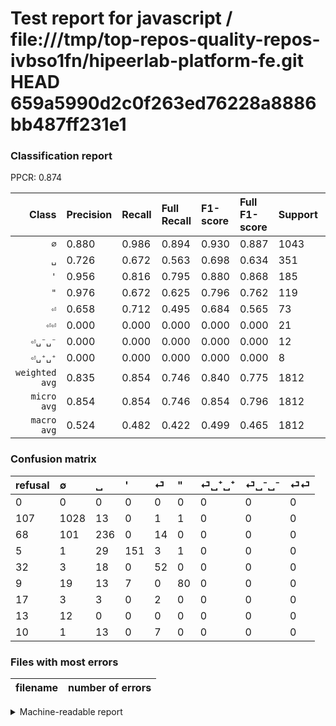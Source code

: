 # Test report for javascript / file:///tmp/top-repos-quality-repos-ivbso1fn/hipeerlab-platform-fe.git HEAD 659a5990d2c0f263ed76228a8886bb487ff231e1

### Classification report

PPCR: 0.874

| Class | Precision | Recall | Full Recall | F1-score | Full F1-score | Support | Full Support | PPCR |
|------:|:----------|:-------|:------------|:---------|:---------|:--------|:-------------|:-----|
| `∅` | 0.880| 0.986| 0.894| 0.930| 0.887| 1043| 1150| 0.907 |
| `␣` | 0.726| 0.672| 0.563| 0.698| 0.634| 351| 419| 0.838 |
| `'` | 0.956| 0.816| 0.795| 0.880| 0.868| 185| 190| 0.974 |
| `"` | 0.976| 0.672| 0.625| 0.796| 0.762| 119| 128| 0.930 |
| `⏎` | 0.658| 0.712| 0.495| 0.684| 0.565| 73| 105| 0.695 |
| `⏎⏎` | 0.000| 0.000| 0.000| 0.000| 0.000| 21| 31| 0.677 |
| `⏎␣⁻␣⁻` | 0.000| 0.000| 0.000| 0.000| 0.000| 12| 25| 0.480 |
| `⏎␣⁺␣⁺` | 0.000| 0.000| 0.000| 0.000| 0.000| 8| 25| 0.320 |
| `weighted avg` | 0.835| 0.854| 0.746| 0.840| 0.775| 1812| 2073| 0.874 |
| `micro avg` | 0.854| 0.854| 0.746| 0.854| 0.796| 1812| 2073| 0.874 |
| `macro avg` | 0.524| 0.482| 0.422| 0.499| 0.465| 1812| 2073| 0.874 |

### Confusion matrix

|refusal|  ∅| ␣| '| ⏎| "| ⏎␣⁺␣⁺| ⏎␣⁻␣⁻| ⏎⏎| 
|:---|:---|:---|:---|:---|:---|:---|:---|:---|
|0 |0 |0 |0 |0 |0 |0 |0 |0 |
|107 |1028 |13 |0 |1 |1 |0 |0 |0 |
|68 |101 |236 |0 |14 |0 |0 |0 |0 |
|5 |1 |29 |151 |3 |1 |0 |0 |0 |
|32 |3 |18 |0 |52 |0 |0 |0 |0 |
|9 |19 |13 |7 |0 |80 |0 |0 |0 |
|17 |3 |3 |0 |2 |0 |0 |0 |0 |
|13 |12 |0 |0 |0 |0 |0 |0 |0 |
|10 |1 |13 |0 |7 |0 |0 |0 |0 |

### Files with most errors

| filename | number of errors|
|:----:|:-----|

<details>
    <summary>Machine-readable report</summary>
```json
{
  "cl_report": {"\"": {"f1-score": 0.7960199004975125, "precision": 0.975609756097561, "recall": 0.6722689075630253, "support": 119}, "\u0027": {"f1-score": 0.880466472303207, "precision": 0.9556962025316456, "recall": 0.8162162162162162, "support": 185}, "macro avg": {"f1-score": 0.49860221573245106, "precision": 0.524478079898211, "recall": 0.48234962146305027, "support": 1812}, "micro avg": {"f1-score": 0.8537527593818984, "precision": 0.8537527593818984, "recall": 0.8537527593818984, "support": 1812}, "weighted avg": {"f1-score": 0.8402419749537896, "precision": 0.8354386689115261, "recall": 0.8537527593818984, "support": 1812}, "\u2205": {"f1-score": 0.929895974672094, "precision": 0.8801369863013698, "recall": 0.9856184084372004, "support": 1043}, "\u23ce": {"f1-score": 0.6842105263157894, "precision": 0.6582278481012658, "recall": 0.7123287671232876, "support": 73}, "\u23ce\u23ce": {"f1-score": 0.0, "precision": 0.0, "recall": 0.0, "support": 21}, "\u23ce\u2423\u207a\u2423\u207a": {"f1-score": 0.0, "precision": 0.0, "recall": 0.0, "support": 8}, "\u23ce\u2423\u207b\u2423\u207b": {"f1-score": 0.0, "precision": 0.0, "recall": 0.0, "support": 12}, "\u2423": {"f1-score": 0.6982248520710059, "precision": 0.7261538461538461, "recall": 0.6723646723646723, "support": 351}},
  "cl_report_full": {"\"": {"f1-score": 0.7619047619047619, "precision": 0.975609756097561, "recall": 0.625, "support": 128}, "\u0027": {"f1-score": 0.867816091954023, "precision": 0.9556962025316456, "recall": 0.7947368421052632, "support": 190}, "macro avg": {"f1-score": 0.464539796811534, "precision": 0.524478079898211, "recall": 0.4215167255263301, "support": 2073}, "micro avg": {"f1-score": 0.7963963963963963, "precision": 0.8537527593818984, "recall": 0.7462614568258562, "support": 2073}, "weighted avg": {"f1-score": 0.7754901850643986, "precision": 0.8162036889036035, "recall": 0.7462614568258562, "support": 2073}, "\u2205": {"f1-score": 0.8869715271786022, "precision": 0.8801369863013698, "recall": 0.8939130434782608, "support": 1150}, "\u23ce": {"f1-score": 0.5652173913043478, "precision": 0.6582278481012658, "recall": 0.49523809523809526, "support": 105}, "\u23ce\u23ce": {"f1-score": 0.0, "precision": 0.0, "recall": 0.0, "support": 31}, "\u23ce\u2423\u207a\u2423\u207a": {"f1-score": 0.0, "precision": 0.0, "recall": 0.0, "support": 25}, "\u23ce\u2423\u207b\u2423\u207b": {"f1-score": 0.0, "precision": 0.0, "recall": 0.0, "support": 25}, "\u2423": {"f1-score": 0.6344086021505376, "precision": 0.7261538461538461, "recall": 0.5632458233890215, "support": 419}},
  "ppcr": 0.874095513748191
}
```
</details>
